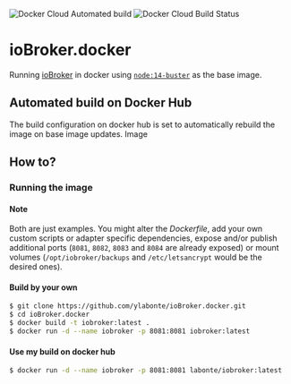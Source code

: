 ![Docker Cloud Automated build](https://img.shields.io/docker/cloud/automated/labonte/iobroker.svg?logo=docker&logoColor=white)
![Docker Cloud Build Status](https://img.shields.io/docker/cloud/build/labonte/iobroker.svg?logo=docker&logoColor=white)

# ioBroker.docker
Running [ioBroker](https://www.iobroker.net/) in docker using [`node:14-buster`](https://hub.docker.com/_/node) as the base image.

## Automated build on Docker Hub
The build configuration on docker hub is set to automatically rebuild the image on base image updates. Image 

## How to?

### Running the image

#### Note
Both are just examples. You might alter the _Dockerfile_, add your own
custom scripts or adapter specific dependencies, expose and/or publish
additional ports (`8081`, `8082`, `8083` and `8084` are already exposed)
or mount volumes (`/opt/iobroker/backups` and `/etc/letsancrypt` would be
the desired ones).

#### Build by your own
```bash
$ git clone https://github.com/ylabonte/ioBroker.docker.git
$ cd ioBroker.docker
$ docker build -t iobroker:latest .
$ docker run -d --name iobroker -p 8081:8081 iobroker:latest
```

#### Use my build on docker hub
```bash
$ docker run -d --name iobroker -p 8081:8081 labonte/iobroker:latest
```
